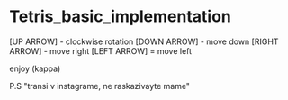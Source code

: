 # Tetris_basic_implementation
[UP ARROW] - clockwise rotation
[DOWN ARROW] - move down
[RIGHT ARROW] - move right
[LEFT ARROW] = move left

enjoy (kappa)

P.S
"transi v instagrame,
 ne raskazivayte mame"

